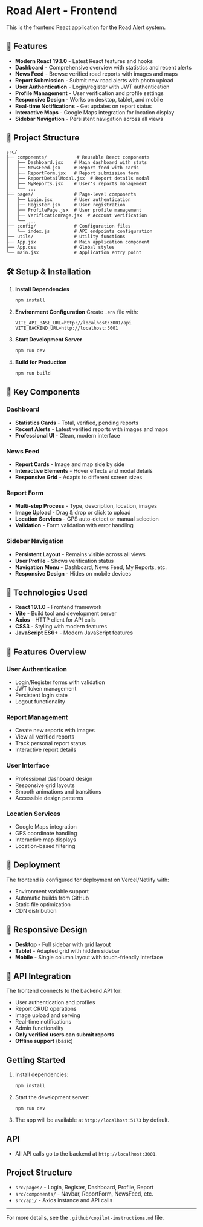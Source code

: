 # Road Alert - Frontend

This is the frontend React application for the Road Alert system.

## 🚀 Features

- **Modern React 19.1.0** - Latest React features and hooks
- **Dashboard** - Comprehensive overview with statistics and recent alerts
- **News Feed** - Browse verified road reports with images and maps
- **Report Submission** - Submit new road alerts with photo upload
- **User Authentication** - Login/register with JWT authentication
- **Profile Management** - User verification and profile settings
- **Responsive Design** - Works on desktop, tablet, and mobile
- **Real-time Notifications** - Get updates on report status
- **Interactive Maps** - Google Maps integration for location display
- **Sidebar Navigation** - Persistent navigation across all views

## 📁 Project Structure

```
src/
├── components/           # Reusable React components
│   ├── Dashboard.jsx    # Main dashboard with stats
│   ├── NewsFeed.jsx     # Report feed with cards
│   ├── ReportForm.jsx   # Report submission form
│   ├── ReportDetailModal.jsx  # Report details modal
│   ├── MyReports.jsx    # User's reports management
│   └── ...
├── pages/               # Page-level components
│   ├── Login.jsx        # User authentication
│   ├── Register.jsx     # User registration
│   ├── ProfilePage.jsx  # User profile management
│   ├── VerificationPage.jsx  # Account verification
│   └── ...
├── config/              # Configuration files
│   └── index.js         # API endpoints configuration
├── utils/               # Utility functions
├── App.jsx              # Main application component
├── App.css              # Global styles
└── main.jsx             # Application entry point
```

## 🛠️ Setup & Installation

1. **Install Dependencies**
   ```bash
   npm install
   ```

2. **Environment Configuration**
   Create `.env` file with:
   ```env
   VITE_API_BASE_URL=http://localhost:3001/api
   VITE_BACKEND_URL=http://localhost:3001
   ```

3. **Start Development Server**
   ```bash
   npm run dev
   ```

4. **Build for Production**
   ```bash
   npm run build
   ```

## 🎨 Key Components

### Dashboard
- **Statistics Cards** - Total, verified, pending reports
- **Recent Alerts** - Latest verified reports with images and maps
- **Professional UI** - Clean, modern interface

### News Feed
- **Report Cards** - Image and map side by side
- **Interactive Elements** - Hover effects and modal details
- **Responsive Grid** - Adapts to different screen sizes

### Report Form
- **Multi-step Process** - Type, description, location, images
- **Image Upload** - Drag & drop or click to upload
- **Location Services** - GPS auto-detect or manual selection
- **Validation** - Form validation with error handling

### Sidebar Navigation
- **Persistent Layout** - Remains visible across all views
- **User Profile** - Shows verification status
- **Navigation Menu** - Dashboard, News Feed, My Reports, etc.
- **Responsive Design** - Hides on mobile devices

## 🔧 Technologies Used

- **React 19.1.0** - Frontend framework
- **Vite** - Build tool and development server
- **Axios** - HTTP client for API calls
- **CSS3** - Styling with modern features
- **JavaScript ES6+** - Modern JavaScript features

## 🎯 Features Overview

### User Authentication
- Login/Register forms with validation
- JWT token management
- Persistent login state
- Logout functionality

### Report Management
- Create new reports with images
- View all verified reports
- Track personal report status
- Interactive report details

### User Interface
- Professional dashboard design
- Responsive grid layouts
- Smooth animations and transitions
- Accessible design patterns

### Location Services
- Google Maps integration
- GPS coordinate handling
- Interactive map displays
- Location-based filtering

## 🚀 Deployment

The frontend is configured for deployment on Vercel/Netlify with:
- Environment variable support
- Automatic builds from GitHub
- Static file optimization
- CDN distribution

## 📱 Responsive Design

- **Desktop** - Full sidebar with grid layout
- **Tablet** - Adapted grid with hidden sidebar
- **Mobile** - Single column layout with touch-friendly interface

## 🔗 API Integration

The frontend connects to the backend API for:
- User authentication and profiles
- Report CRUD operations
- Image upload and serving
- Real-time notifications
- Admin functionality
- **Only verified users can submit reports**
- **Offline support** (basic)

## Getting Started
1. Install dependencies:
   ```sh
   npm install
   ```
2. Start the development server:
   ```sh
   npm run dev
   ```
3. The app will be available at `http://localhost:5173` by default.

## API
- All API calls go to the backend at `http://localhost:3001`.

## Project Structure
- `src/pages/` - Login, Register, Dashboard, Profile, Report
- `src/components/` - Navbar, ReportForm, NewsFeed, etc.
- `src/api/` - Axios instance and API calls

---

For more details, see the `.github/copilot-instructions.md` file.
